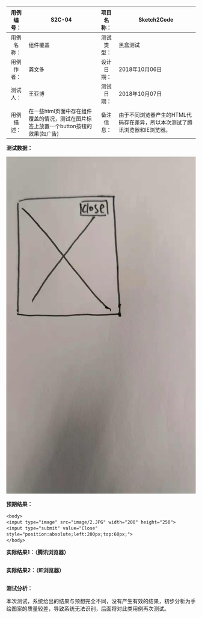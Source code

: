

| 用例编号： | S2C-04 | 项目名称： | Sketch2Code |
| :--------: | ---- | :--------: | ---- |
| 用例名称： | 组件覆盖 | 测试类型： | 黑盒测试 |
| 用例作者： | 龚文多 | 设计日期： | 2018年10月06日 |
|  测试人：  | 王亚博 | 测试日期： | 2018年10月07日 |
| 用例描述： | 在一些html页面中存在组件覆盖的情况，测试在图片标签上放置一个button按钮的效果(如广告) |备注信息：|由于不同浏览器产生的HTML代码存在差异，所以本次测试了腾讯浏览器和IE浏览器。|

**测试数据：**

![04输入](https://github.com/MSE-925/img-storage/blob/master/04%E8%BE%93%E5%85%A5.jpg)

**预期结果：**

```
<body>
<input type="image" src="image/2.JPG" width="200" height="250">
<input type="submit" value="Close" style="position:absolute;left:200px;top:60px;">
</body>
```

**实际结果1：（腾讯浏览器）**

```HTML

```

**实际结果2：（IE浏览器）**

```HTML

```

**测试分析：**

​	本次测试，系统给出的结果与预想完全不同，没有产生有效的结果，初步分析为手绘图案的质量较差，导致系统无法识别，后面将对此类用例再次测试。

